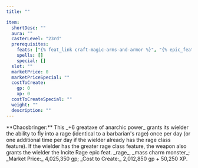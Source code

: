 ```yaml
---
title: ""

item:
  shortDesc: ""
  aura: ""
  casterLevel: "23rd"
  prerequisites:
    feats: ["{% feat_link craft-magic-arms-and-armor %}", "{% epic_feat_link craft-epic-magic-arms-and-armor %}"]
    spells: []
    special: []
  slot: ""
  marketPrice: 0
  marketPriceSpecial: ""
  costToCreate:
    gp: 0
    xp: 0
  costToCreateSpecial: ""
  weight: ""
  description: ""
---
```

<p id="chaosbringer">**Chaosbringer:** This _+6 greataxe of anarchic power_ grants its wielder the ability to fly into a rage (identical to a barbarian's rage) once per day (or one additional time per day if the wielder already has the rage class feature). If the wielder has the greater rage class feature, the weapon also grants the wielder the Incite Rage epic feat.
_rage_, _mass charm monster_; _Market Price:_ 4,025,350 gp; _Cost to Create:_ 2,012,850 gp + 50,250 XP.

